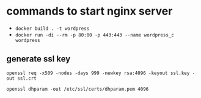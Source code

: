 # commands to start nginx server

- `docker build . -t wordpress`
- `docker run -di --rm -p 80:80 -p 443:443 --name wordpress_c wordpress`

## generate ssl key
`openssl req -x509 -nodes -days 999 -newkey rsa:4096 -keyout ssl.key -out ssl.crt`

`openssl dhparam -out /etc/ssl/certs/dhparam.pem 4096`
